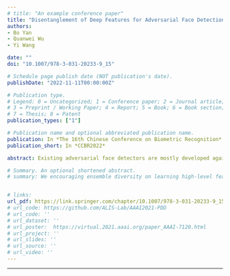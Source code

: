 ```yaml
---
# title: "An example conference paper"
title: "Disentanglement of Deep Features for Adversarial Face Detection"
authors:
- Bo Yan 
- Quanwei Wu
- Yi Wang

date: ""
doi: "10.1007/978-3-031-20233-9_15"

# Schedule page publish date (NOT publication's date).
publishDate: "2022-11-11T00:00:00Z"

# Publication type.
# Legend: 0 = Uncategorized; 1 = Conference paper; 2 = Journal article;
# 3 = Preprint / Working Paper; 4 = Report; 5 = Book; 6 = Book section;
# 7 = Thesis; 8 = Patent
publication_types: ["1"]

# Publication name and optional abbreviated publication name.
publication: In *The 16th Chinese Conference on Biometric Recognition*
publication_short: In *CCBR2022*

abstract: Existing adversarial face detectors are mostly developed against specific types of attacks, and limited by their generalizability especially in adversarial settings. In this paper, we propose a new detection strategy based on a dual-classifier driven deep-feature disentanglement model for detecting different types of adversarial faces. Experimental results over adversarial examples and face forgery attacks show that the proposed detection method is effective with better generalizability and more adversarially robust comparing with previous methods.

# Summary. An optional shortened abstract.
# summary: We encouraging ensemble diversity on learning high-level feature representations and gradient dispersion in simultaneous training of deep ensemble networks.


# links:
url_pdf: https://link.springer.com/chapter/10.1007/978-3-031-20233-9_15
# url_code: https://github.com/ALIS-Lab/AAAI2021-PDD
# url_code: ''
# url_dataset: ''
# url_poster:  https://virtual.2021.aaai.org/paper_AAAI-7120.html
# url_project: ''
# url_slides: ''
# url_source: ''
# url_video: ''
---
```

---
